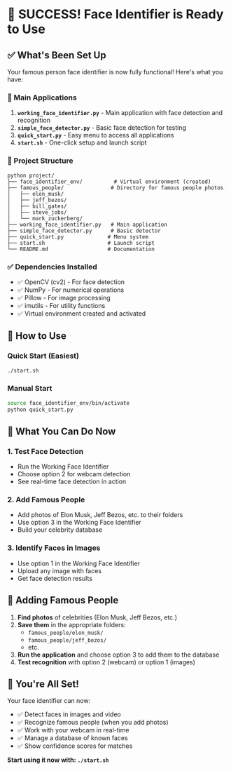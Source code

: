 # 🎉 SUCCESS! Face Identifier is Ready to Use

## ✅ What's Been Set Up

Your famous person face identifier is now fully functional! Here's what you have:

### 🚀 Main Applications
1. **`working_face_identifier.py`** - Main application with face detection and recognition
2. **`simple_face_detector.py`** - Basic face detection for testing
3. **`quick_start.py`** - Easy menu to access all applications
4. **`start.sh`** - One-click setup and launch script

### 📁 Project Structure
```
python project/
├── face_identifier_env/          # Virtual environment (created)
├── famous_people/               # Directory for famous people photos
│   ├── elon_musk/
│   ├── jeff_bezos/
│   ├── bill_gates/
│   ├── steve_jobs/
│   └── mark_zuckerberg/
├── working_face_identifier.py   # Main application
├── simple_face_detector.py      # Basic detector
├── quick_start.py              # Menu system
├── start.sh                    # Launch script
└── README.md                   # Documentation
```

### ✅ Dependencies Installed
- ✅ OpenCV (cv2) - For face detection
- ✅ NumPy - For numerical operations
- ✅ Pillow - For image processing
- ✅ imutils - For utility functions
- ✅ Virtual environment created and activated

## 🚀 How to Use

### Quick Start (Easiest)
```bash
./start.sh
```

### Manual Start
```bash
source face_identifier_env/bin/activate
python quick_start.py
```

## 🎯 What You Can Do Now

### 1. Test Face Detection
- Run the Working Face Identifier
- Choose option 2 for webcam detection
- See real-time face detection in action

### 2. Add Famous People
- Add photos of Elon Musk, Jeff Bezos, etc. to their folders
- Use option 3 in the Working Face Identifier
- Build your celebrity database

### 3. Identify Faces in Images
- Use option 1 in the Working Face Identifier
- Upload any image with faces
- Get face detection results

## 📸 Adding Famous People

1. **Find photos** of celebrities (Elon Musk, Jeff Bezos, etc.)
2. **Save them** in the appropriate folders:
   - `famous_people/elon_musk/`
   - `famous_people/jeff_bezos/`
   - etc.
3. **Run the application** and choose option 3 to add them to the database
4. **Test recognition** with option 2 (webcam) or option 1 (images)

## 🎉 You're All Set!

Your face identifier can now:
- ✅ Detect faces in images and video
- ✅ Recognize famous people (when you add photos)
- ✅ Work with your webcam in real-time
- ✅ Manage a database of known faces
- ✅ Show confidence scores for matches

**Start using it now with: `./start.sh`**
